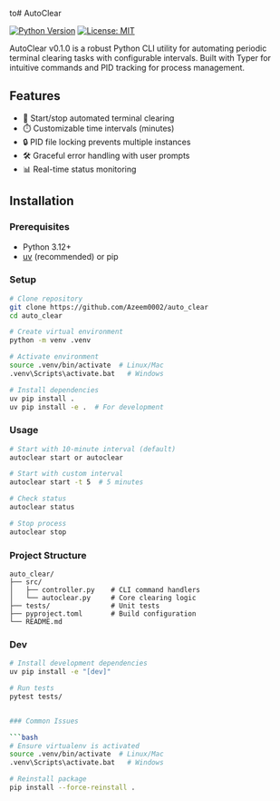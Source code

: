 to# AutoClear

[![Python Version](https://img.shields.io/badge/python-3.12+-blue.svg)]()
[![License: MIT](https://img.shields.io/badge/License-MIT-yellow.svg)]()

AutoClear v0.1.0 is a robust Python CLI utility for automating periodic terminal clearing tasks with configurable intervals. Built with Typer for intuitive commands and PID tracking for process management.

## Features

- 🚀 Start/stop automated terminal clearing
- ⏱️ Customizable time intervals (minutes)
- 🔒 PID file locking prevents multiple instances
- 🛠️ Graceful error handling with user prompts
- 📊 Real-time status monitoring

## Installation

### Prerequisites

- Python 3.12+
- [uv](https://github.com/astral-sh/uv) (recommended) or pip

### Setup

```bash
# Clone repository
git clone https://github.com/Azeem0002/auto_clear
cd auto_clear

# Create virtual environment
python -m venv .venv

# Activate environment
source .venv/bin/activate  # Linux/Mac
.venv\Scripts\activate.bat   # Windows

# Install dependencies
uv pip install .
uv pip install -e .  # For development
```

### Usage

```bash
# Start with 10-minute interval (default)
autoclear start or autoclear 

# Start with custom interval
autoclear start -t 5  # 5 minutes

# Check status
autoclear status

# Stop process
autoclear stop
```

### Project Structure

```plaintext
auto_clear/
├── src/
│   ├── controller.py    # CLI command handlers
│   └── autoclear.py     # Core clearing logic
├── tests/               # Unit tests
├── pyproject.toml       # Build configuration
└── README.md
```

### Dev

```bash
# Install development dependencies
uv pip install -e "[dev]"

# Run tests
pytest tests/


### Common Issues

```bash
# Ensure virtualenv is activated
source .venv/bin/activate  # Linux/Mac
.venv\Scripts\activate.bat   # Windows

# Reinstall package
pip install --force-reinstall .
```
